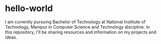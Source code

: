# hello-world

I am currently pursuing Bachelor of Technology at National Institute of Technology, Manipur in Computer Science and Technology discipline.
In this repository, I'll be sharing resources and information on my projects and ideas.
